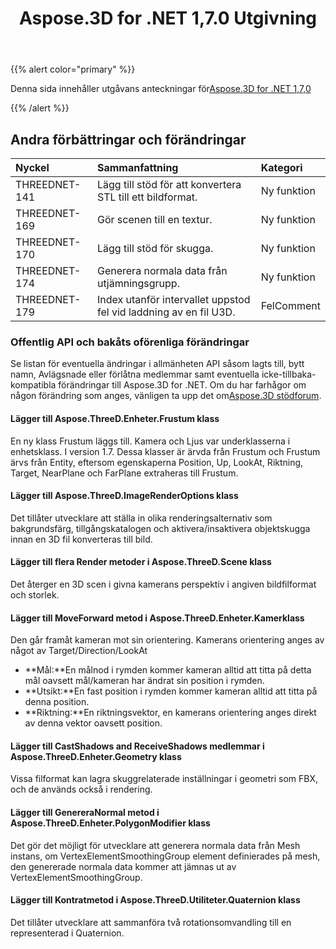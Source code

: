﻿---
title: Aspose.3D for .NET 1,7.0 Utgivning
type: docs
weight: 60
url: /sv/net/aspose-3d-for-net-1-7-0-release-notes/
---
{{% alert color="primary" %}} 

Denna sida innehåller utgåvans anteckningar för[Aspose.3D for .NET 1,7,0](https://www.nuget.org/packages/Aspose.3D/1.7.0)

{{% /alert %}} 
## **Andra förbättringar och förändringar**

|**Nyckel**|**Sammanfattning**|**Kategori**|
|:- |:- |:- |
|THREEDNET-141|Lägg till stöd för att konvertera STL till ett bildformat.|Ny funktion|
|THREEDNET-169|Gör scenen till en textur.|Ny funktion|
|THREEDNET-170|Lägg till stöd för skugga.|Ny funktion|
|THREEDNET-174|Generera normala data från utjämningsgrupp.|Ny funktion|
|THREEDNET-179|Index utanför intervallet uppstod fel vid laddning av en fil U3D.|FelComment|
### **Offentlig API och bakåts oförenliga förändringar**
Se listan för eventuella ändringar i allmänheten API såsom lagts till, bytt namn, Avlägsnade eller förlåtna medlemmar samt eventuella icke-tillbaka-kompatibla förändringar till Aspose.3D for .NET. Om du har farhågor om någon förändring som anges, vänligen ta upp det om[Aspose.3D stödforum](https://forum.aspose.com/c/3d/18).
#### **Lägger till Aspose.ThreeD.Enheter.Frustum klass**
En ny klass Frustum läggs till. Kamera och Ljus var underklasserna i enhetsklass. I version 1.7. Dessa klasser är ärvda från Frustum och Frustum ärvs från Entity, eftersom egenskaperna Position, Up, LookAt, Riktning, Target, NearPlane och FarPlane extraheras till Frustum.
#### **Lägger till Aspose.ThreeD.ImageRenderOptions klass**
Det tillåter utvecklare att ställa in olika renderingsalternativ som bakgrundsfärg, tillgångskatalogen och aktivera/insaktivera objektskugga innan en 3D fil konverteras till bild.
#### **Lägger till flera Render metoder i Aspose.ThreeD.Scene klass**
Det återger en 3D scen i givna kamerans perspektiv i angiven bildfilformat och storlek.
#### **Lägger till MoveForward metod i Aspose.ThreeD.Enheter.Kamerklass**
Den går framåt kameran mot sin orientering. Kamerans orientering anges av något av Target/Direction/LookAt

- **Mål:**En målnod i rymden kommer kameran alltid att titta på detta mål oavsett mål/kameran har ändrat sin position i rymden.
- **Utsikt:**En fast position i rymden kommer kameran alltid att titta på denna position.
- **Riktning:**En riktningsvektor, en kamerans orientering anges direkt av denna vektor oavsett position.
#### **Lägger till CastShadows and ReceiveShadows medlemmar i Aspose.ThreeD.Enheter.Geometry klass**
Vissa filformat kan lagra skuggrelaterade inställningar i geometri som FBX, och de används också i rendering.
#### **Lägger till GenereraNormal metod i Aspose.ThreeD.Enheter.PolygonModifier klass**
Det gör det möjligt för utvecklare att generera normala data från Mesh instans, om VertexElementSmoothingGroup element definierades på mesh, den genererade normala data kommer att jämnas ut av VertexElementSmoothingGroup.
#### **Lägger till Kontratmetod i Aspose.ThreeD.Utiliteter.Quaternion klass**
Det tillåter utvecklare att sammanföra två rotationsomvandling till en representerad i Quaternion.

